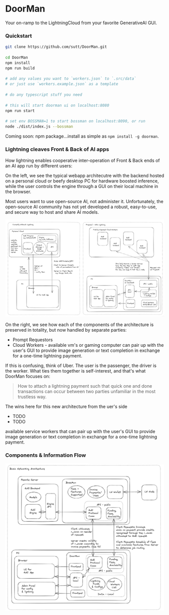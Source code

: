 # DoorMan

Your on-ramp to the LightningCloud from your favorite GenerativeAI GUI.

### Quickstart

```bash
git clone https://github.com/sutt/DoorMan.git

cd DoorMan
npm install
npm run build

# add any values you want to `workers.json` to `.src/data`
# or just use `workers.example.json` as a template

# do any typescript stuff you need

# this will start doorman ui on localhost:8080
npm run start

# set env BOSSMAN=1 to start bossman on localhost:8090, or run
node ./dist/index.js --bossman
```

Coming soon: npm package...install as simple as `npm install -g doorman`.

### Lightning cleaves Front & Back of AI apps

How lightning enables cooperative inter-operation of Front & Back ends of an AI app run by different users:

On the left, we see the typical webapp architecutre with the backend hosted on a personal cloud or beefy desktop PC for hardware boosted inference, while the user controls the engine through a GUI on their local machine in the browser. 

Most users want to use open-source AI, not administer it. Unfortunately, the open-source AI community has not yet developed a robust, easy-to-use, and secure way to host and share AI models.

![DoorMan](./docs/assets/doorman-network-diagram-v1.png)

On the right, we see how each of the components of the architecture is preserved in totality, but now handled by separate parties:
 - Prompt Requestors
 - Cloud Workers - available vm's or gaming computer can pair up with the user's GUI to provide image generation or text completion in exchange for a one-time lightning payment.

If this is confusing, think of Uber. The user is the passenger, the driver is the worker. What ties them together is self-interest, and that's what DoorMan focuses on: 

 > How to attach a lightning payment such that quick one and done transactions can occur between two parties unfamiliar in the most trustless way.

The wins here for this new architecture from the uer's side
 - TODO
 - TODO


available service workers that can pair up with the user's GUI to provide image generation or text completion in exchange for a one-time lightning payment.

### Components & Information  Flow

![DoorMan](./docs/assets/doorman-network-diagram-v1.1.png)